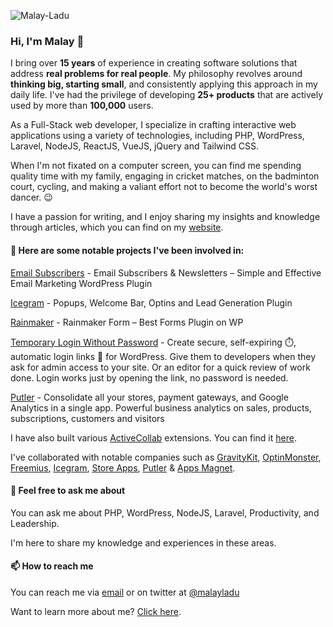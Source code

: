 ![Malay-Ladu](https://github.com/user-attachments/assets/39759896-6fab-482f-be7a-068866bb4811)

### Hi, I'm Malay 👋  

I bring over **15 years** of experience in creating software solutions that address **real problems for real people**. My philosophy revolves around **thinking big, starting small**, and consistently applying this approach in my daily life. I've had the privilege of developing **25+ products** that are actively used by more than **100,000** users.

As a Full-Stack web developer, I specialize in crafting interactive web applications using a variety of technologies, including PHP, WordPress, Laravel, NodeJS, ReactJS, VueJS, jQuery and Tailwind CSS.

When I'm not fixated on a computer screen, you can find me spending quality time with my family, engaging in cricket matches, on the badminton court, cycling, and making a valiant effort not to become the world's worst dancer. 😉

I have a passion for writing, and I enjoy sharing my insights and knowledge through articles, which you can find on my [website](https://malayladu.com).

#### 🔭 Here are some notable projects I've been involved in:

[Email Subscribers](https://wordpress.org/plugins/email-subscribers/) - Email Subscribers & Newsletters – Simple and Effective Email Marketing WordPress Plugin

[Icegram](https://wordpress.org/plugins/icegram/) - Popups, Welcome Bar, Optins and Lead Generation Plugin

[Rainmaker](https://wordpress.org/plugins/icegram-rainmaker/) - Rainmaker Form – Best Forms Plugin on WP

[Temporary Login Without Password](https://wordpress.org/plugins/temporary-login-without-password/) - Create secure, self-expiring ⏱️, automatic login links 🔗 for WordPress. Give them to developers when they ask for admin access to your site. Or an editor for a quick review of work done. Login works just by opening the link, no password is needed.

[Putler](https://putler.com/) - Consolidate all your stores, payment gateways, and Google Analytics in a single app. Powerful business analytics on sales, products, subscriptions, customers and visitors

I have also built various [ActiveCollab](https://activecollab.com) extensions. You can find it [here](https://www.appsmagnet.com/activecollab-main/).

I've collaborated with notable companies such as [GravityKit](https://gravitykit.com), [OptinMonster](https://optinmonster.com/), [Freemius](https://freemius.com), [Icegram](https://icegram.com), [Store Apps](https://storeapps.org), [Putler](https://putler.com) & [Apps Magnet](http://appsmagnet.com/).

#### 💬  Feel free to ask me about

You can ask me about PHP, WordPress, NodeJS, Laravel, Productivity, and Leadership.

I'm here to share my knowledge and experiences in these areas.

#### 📫  How to reach me

You can reach me via [email](mailto:malayladu@gmail.com) or on twitter at [@malayladu](https://twitter.com/malayladu)

Want to learn more about me? [Click here](https://malayladu.github.io/).

<!--
**malayladu/malayladu** is a ✨ _special_ ✨ repository because its `README.md` (this file) appears on your GitHub profile.

Here are some ideas to get you started:

- 🔭 I’m currently working on ...
- 🌱 I’m currently learning ...
- 👯 I’m looking to collaborate on ...
- 🤔 I’m looking for help with ...
- 💬 Ask me about ...
- 📫 How to reach me: ...
- 😄 Pronouns: ...
- ⚡ Fun fact: ...
-->
